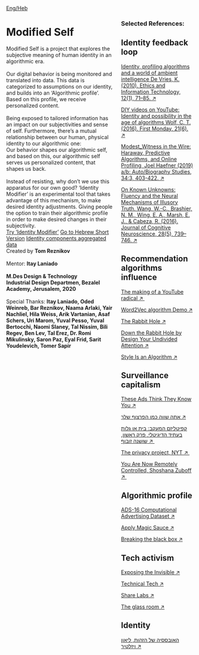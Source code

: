 <!DOCTYPE html>
<html data-wf-page="5f2904d10e7a04aa104095e9" data-wf-site="5f2904d10e7a048a414095e8">
<body class="body">
  <div class="contain">
    <div class="logo"></div>
    <div class="lang-btn"><a href="/hebrew.html">Eng/Heb</a></div>
    <div class="columns w-row">
      <div class="first w-col w-col-8">
        <h1 class="heading">Modified Self</h1>
        <div class="text-block-2">
          Modified Self is a project that explores the subjective meaning of human identity in an algorithmic era. <br><br>
          Our digital behavior is being monitored and translated into data. This data is categorized to assumptions on our identity, and builds into an ‘Algorithmic profile’. Based on this profile, we receive personalized content. <br><br>
          Being exposed to tailored information has an impact on our subjectivities and sense of self. Furthermore, there’s a mutual relationship between our human, physical identity to our algorithmic one: <br>
          Our behavior shapes our algorithmic self, and based on this, our algorithmic self serves us personalized content, that shapes us back.<br><br>
          Instead of resisting, why don’t we use this apparatus for our own good? ‘Identity Modifier’ is an experimental tool that takes advantage of this mechanism, to make desired identity adjustments. Giving people the option to train their algorithmic profile in order to make desired changes in their subjectivity.<br></div>
        <a href="http://www.identitymodifier.com/" class="button w-button">Try ‘Identity Modifier’</a> <a href="https://modify-hebrew.glitch.me/"  class="button w-button">Go to Hebrew Short Version</a>
        <a href="https://grouped-id.glitch.me/" target="_blank" class="small-link">Identity components aggregated data</a>
        <div>
          <div class="bottom">Created by <strong>Tom Reznikov</strong><br><br>
            Mentor: <strong>Itay Laniado</strong><br><br>
            <strong>M.Des Design &amp; Technology<br>Industrial Design Departmen, Bezalel Academy, Jerusalem, 2020</strong><br><br>
            Special Thanks: <strong>Itay Laniado, Oded Weinreb, Bar Reznikov, Naama Arlaki, Yair Nachliel, Hila Weiss, Arik Vartanian, Asaf Schers, Uri Marom, Yuval Pesso, Yuval Bertocchi, Naomi Slaney, Tal Nissim, Bili Regev, Ben Lev, Tal Erez, Dr. Romi Mikulinsky, Saron Paz, Eyal Frid, Sarit Youdelevich, Tomer Sapir</strong></div>
        </div>
      </div>
      <div class="left w-col w-col-4">
        <h3 class="text-block-2">Selected References:</h3>
        <div>
          <h2>Identity feedback loop</h2>
          <p class="ref"><a href="https://www.dropbox.com/s/02b2nuug23tarua/devries2010.pdf?dl=0" target="_blank">Identity, profiling algorithms and a world of ambient intelligence De Vries, K. (2010). Ethics and Information Technology, 12(1), 71–85. ↗</a></p>
          <p class="ref"><a href="https://firstmonday.org/ojs/index.php/fm/article/view/6787" target="_blank">DIY videos on YouTube: Identity and possibility in the age of algorithms Wolf, C. T. (2016). First Monday, 21(6). ↗</a></p>
          <p class="ref"><a href="https://www.dropbox.com/s/qpacbr5a8p6iybu/haefner2019.pdf?dl=0" target="_blank">Modest_Witness in the Wire: Haraway, Predictive Algorithms, and Online Profiling  Joel Haefner (2019) a/b: Auto/Biography Studies, 34:3, 403-422. ↗</a></p>
          <p class="ref"><a href="https://www.dropbox.com/s/ffz23g0pkd831xo/wang2016.pdf?dl=0" target="_blank">On Known Unknowns: Fluency and the Neural Mechanisms of Illusory Truth. Wang, W.-C., Brashier, N. M., Wing, E. A., Marsh, E. J., &amp; Cabeza, R. (2016). Journal of Cognitive Neuroscience, 28(5), 739–746. ↗</a></p>
        </div>
        <div>
          <h2 class="heading-4">Recommendation algorithms influence</h2>
          <p class="ref"><a href="https://www.nytimes.com/interactive/2019/06/08/technology/youtube-radical.html" target="_blank">The making of a YouTube radical ↗ </a></p>
          <p class="ref"><a href="http://bionlp-www.utu.fi/wv_demo/" target="_blank">Word2Vec algorithm Demo ↗</a></p>
          <p class="ref"><a href="https://www.nytimes.com/column/rabbit-hole" target="_blank">The Rabbit Hole ↗</a></p>
          <p class="ref"><a href="https://podcasts.apple.com/il/podcast/down-the-rabbit-hole-by-design/id1460030305?i=1000444110723" target="_blank">Down the Rabbit Hole by Design Your Undivided Attention ↗</a></p>
          <p class="ref"><a href="https://www.vox.com/2018/4/17/17219166/fashion-style-algorithm-amazon-echo-look" target="_blank">Style Is an Algorithm ↗</a></p>
        </div>
        <div>
          <h2>Surveillance capitalism</h2>
          <p class="ref"><a href="https://www.nytimes.com/interactive/2019/04/30/opinion/privacy-targeted-advertising.html" target="_blank">These Ads Think They Know You ↗</a></p>
          <p class="ref heb"><a href="https://alaxon.co.il/article/%d7%90%d7%aa%d7%94-%d7%a9%d7%95%d7%95%d7%94-%d7%9b%d7%9e%d7%95-%d7%94%d7%a4%d7%a8%d7%a6%d7%95%d7%a3-%d7%a9%d7%9c%d7%9a/" target="_blank">אתה שווה כמו הפרצוף שלך ↗</a></p>
          <p class="ref heb"><a href="http://maarav.org.il/2019/11/14/%D7%A7%D7%A4%D7%99%D7%98%D7%9C%D7%99%D7%96%D7%9D-%D7%94%D7%9E%D7%A2%D7%A7%D7%91-%D7%91%D7%99%D7%AA-%D7%90%D7%95-%D7%92%D7%9C%D7%95%D7%AA-%D7%91%D7%A2%D7%AA%D7%99%D7%93-%D7%94%D7%93%D7%99%D7%92%D7%99/" target="_blank">קפיטליזם המעקב: בית או גלות בעתיד הדיגיטלי, פרק ראשון, שושנה זובוף ↗ </a></p>
          <p class="ref"><a href="https://www.nytimes.com/interactive/2019/opinion/internet-privacy-project.html" target="_blank">The privacy project, NYT ↗ </a></p>
          <p class="ref"><a href="https://www.nytimes.com/2020/01/24/opinion/sunday/surveillance-capitalism.html" target="_blank">You Are Now Remotely Controlled, Shoshana Zuboff ↗ </a></p>
        </div>
        <div>
          <h2 class="heading-2">Algorithmic profile</h2>
          <p class="ref"><a href="https://www.kaggle.com/groffo/ads16-dataset/data" target="_blank">ADS-16 Computational Advertising Dataset ↗</a></p>
          <p class="ref"><a href="https://applymagicsauce.com/demo" target="_blank">Apply Magic Sauce ↗</a></p>
          <p class="ref"><a href="https://www.propublica.org/article/breaking-the-black-box-what-facebook-knows-about-you" target="_blank">Breaking the black box ↗</a></p>
        </div>
        <div>
          <h2>Tech activism</h2>
          <p class="ref"><a href="https://exposingtheinvisible.org/" target="_blank">Exposing the Invisible ↗</a></p>
          <p class="ref"><a href="https://tacticaltech.org/#/" target="_blank">Technical Tech ↗</a></p>
          <p class="ref"><a href="https://labs.rs/en/#" target="_blank">Share Labs ↗</a></p>
          <p class="ref"><a href="https://theglassroom.org/" target="_blank">The glass room ↗</a></p>
          <div>
            <h2>Identity</h2>
            <p class="ref heb"><a href="https://alaxon.co.il/article/%d7%94%d7%90%d7%95%d7%91%d7%a1%d7%a1%d7%99%d7%94-%d7%a9%d7%9c-%d7%94%d7%96%d7%94%d7%95%d7%aa/" target="_blank">האובססיה של הזהות, ליאון ויזלטיר ↗</a></p>
          </div>
        </div>
      </div>
    </div>
  </div>
  
</body>
</html>